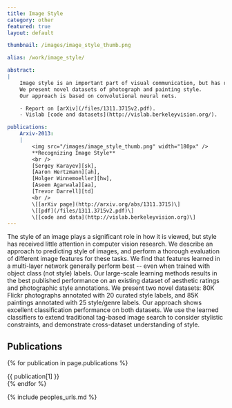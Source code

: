 ```yaml
---
title: Image Style
category: other
featured: true
layout: default

thumbnail: /images/image_style_thumb.png

alias: /work/image_style/

abstract:
|
    Image style is an important part of visual communication, but has received scant research attention.
    We present novel datasets of photograph and painting style.
    Our approach is based on convolutional neural nets.

    - Report on [arXiv](/files/1311.3715v2.pdf).
    - Vislab [code and datasets](http://vislab.berkeleyvision.org/).

publications:
    Arxiv-2013:
    |
        <img src="/images/image_style_thumb.png" width="180px" />
        **Recognizing Image Style**
        <br />
        [Sergey Karayev][sk],
        [Aaron Hertzmann][ah],
        [Holger Winnemoeller][hw],
        [Aseem Agarwala][aa],
        [Trevor Darrell][td]
        <br />
        \[[arXiv page](http://arxiv.org/abs/1311.3715)\]
        \[[pdf](/files/1311.3715v2.pdf)\]
        \[[code and data](http://vislab.berkeleyvision.org)\]
---
```


<p class="abstract">
The style of an image plays a significant role in how it is viewed, but style has received little attention in computer vision research. We describe an approach to predicting style of images, and perform a thorough evaluation of different image features for these tasks. We find that features learned in a multi-layer network generally perform best -- even when trained with object class (not style) labels. Our large-scale learning methods results in the best published performance on an existing dataset of aesthetic ratings and photographic style annotations. We present two novel datasets: 80K Flickr photographs annotated with 20 curated style labels, and 85K paintings annotated with 25 style/genre labels. Our approach shows excellent classification performance on both datasets. We use the learned classifiers to extend traditional tag-based image search to consider stylistic constraints, and demonstrate cross-dataset understanding of style.
</p>

## Publications

{% for publication in page.publications %}
<div class="publication" markdown="1">
{{ publication[1] }}
</div>
{% endfor %}

{% include peoples_urls.md %}
